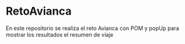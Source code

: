 # RetoAvianca
En este repositorio se realiza el reto Avianca con POM y popUp para mostrar los resultados el resumen de viaje
